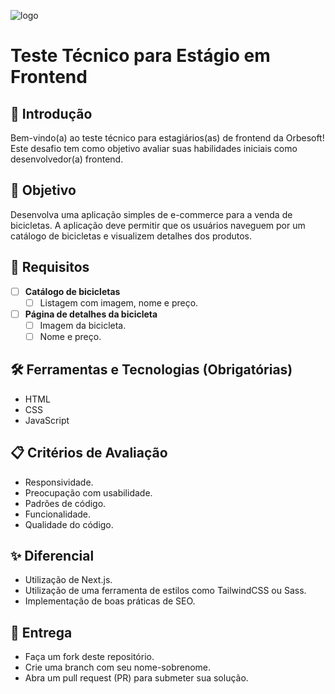 ![logo](https://github.com/user-attachments/assets/126c245e-5923-4ea5-854a-6fd80aa28cfa)

# Teste Técnico para Estágio em Frontend

## 👋 Introdução
Bem-vindo(a) ao teste técnico para estagiários(as) de frontend da Orbesoft! Este desafio tem como objetivo avaliar suas habilidades iniciais como desenvolvedor(a) frontend.

## 🎯 Objetivo
Desenvolva uma aplicação simples de e-commerce para a venda de bicicletas. A aplicação deve permitir que os usuários naveguem por um catálogo de bicicletas e visualizem detalhes dos produtos.

## 📌 Requisitos
- [ ] **Catálogo de bicicletas**
  - [ ] Listagem com imagem, nome e preço.

- [ ] **Página de detalhes da bicicleta**
  - [ ] Imagem da bicicleta.
  - [ ] Nome e preço.

## 🛠️ Ferramentas e Tecnologias (Obrigatórias)
- HTML
- CSS
- JavaScript

## 📋 Critérios de Avaliação
- Responsividade.
- Preocupação com usabilidade.
- Padrões de código.
- Funcionalidade.
- Qualidade do código.

## ✨ Diferencial
- Utilização de Next.js.
- Utilização de uma ferramenta de estilos como TailwindCSS ou Sass.
- Implementação de boas práticas de SEO.

## 📅 Entrega
- Faça um fork deste repositório.
- Crie uma branch com seu nome-sobrenome.
- Abra um pull request (PR) para submeter sua solução.

